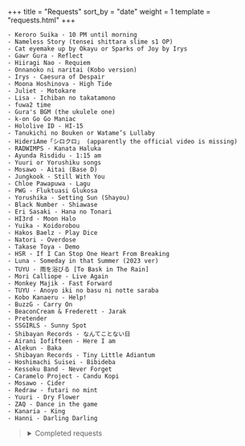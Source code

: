 +++
title = "Requests"
sort_by = "date"
weight = 1
template = "requests.html"
+++


```
- Keroro Suika - 10 PM until morning
- Nameless Story (tensei shittara slime s1 OP)
- Cat eyemake up by Okayu or Sparks of Joy by Irys
- Gawr Gura - Reflect
- Hiiragi Nao - Requiem
- Onnanoko ni naritai (Kobo version)
- Irys - Caesura of Despair
- Moona Hoshinova - High Tide
- Juliet - Motokare
- Lisa - Ichiban no takatamono
- fuwa2 time
- Gura's BGM (the ukulele one)
- k-on Go Go Maniac
- Hololive ID - HI-15
- Tanukichi no Bouken or Watame’s Lullaby
- HideriAme「シロクロ」 (apparently the official video is missing)
- RADWIMPS - Kanata Haluka
- Ayunda Risdidu - 1:15 am
- Yuuri or Yorushiku songs
- Mosawo - Aitai (Base D)
- Jungkook - Still With You
- Chloe Pawapuwa - Lagu
- PWG - Fluktuasi Glukosa
- Yorushika - Setting Sun (Shayou)
- Black Number - Shiawase
- Eri Sasaki - Hana no Tonari
- HI3rd - Moon Halo
- Yuika - Koidorobou
- Hakos Baelz - Play Dice
- Natori - Overdose
- Takase Toya - Demo
- HSR - If I Can Stop One Heart From Breaking
- Luna - Someday in that Summer (2023 ver)
- TUYU - 雨を浴びる [To Bask in The Rain]
- Mori Calliope - Live Again
- Monkey Majik - Fast Forward
- TUYU - Anoyo iki no basu ni notte saraba
- Kobo Kanaeru - Help!
- BuzzG - Carry On
- BeaconCream & Frederett - Jarak
- Pretender
- SSGIRLS - Sunny Spot
- Shibayan Records - なんてことない日
- Airani Iofifteen - Here I am
- Alekun - Baka
- Shibayan Records - Tiny Little Adiantum
- Hoshimachi Suisei - Bibideba
- Kessoku Band - Never Forget
- Caramelo Project - Candu Kopi
- Mosawo - Cider
- Redraw - futari no mint
- Yuuri - Dry Flower
- ZAQ - Dance in the game
- Kanaria - King
- Hanni - Darling Darling
```

<blockquote>
    <details>
        <summary>Completed requests</summary>
        <pre style="font-size: 0.8em;">
- Kobo Kanaeru - Mantra Hujan Tutorial (Indonesian)
- Ayunda Risu - ALiCE&u
- BENI - Gimme Gimme (Cover by Kobo Kanaeru)
- Nekomata Okayu - Mogu Mogu Yummy!
- Hoshimachi Suisei - GHOST
- Mosawo - Gyutto
- Harehare ya - cover by Kityod
- Hololive ID - id:entity voices
- Airani Iofifteen - Q&A=E (Kyawaii)
- Mafumafu - Onnanoko no Naritai
- Tokoyami Towa - Palette
- GUMI- Orion no Yume
- King gnu - Hakujitsu 
- Calliope Mori - Ijimekko Bully
- TUYU - Kuraberarekko 
- Moona Hoshinova - Perisai Jitu
- Betelgeuse cover by Okayu & Lamy
- Niki - ERROR / lily OFFICIAL MV
- Reine pavolia - Illusion night
- 序章 by yuika
- Kobo Kanaeru - Oh Asmara
- Mosawo - Koiiro
- Mori Calliope - End of Life
- TUYU - It's raining after all
- Mosawo - Aitai
- Kessoku Band - Guitar, Loneliness and Blue Planet
- Monkey Majik - Sunshine
- Chloe Pawapuwa - Komorebi
- [GI 2Y Anniv Fansong] If you suddenly think of me
- Kobo Kanaeru x Heiakim - War! Tokopedia
- Mosawo - Kirakira
- Kobo Kanaeru - Sebatas video call
- Minami - Blue Gurasu
- Hoshimachi Suisei - Stellar Stellar (or first take ver.)
- Kessoku Band - Into the Light
- mikitoP - Shojou Rei
- Mosawo - Kinmokusei
- TOKOTOKO - yomosugara kimi omou</pre>
    </details>
</blockquote>